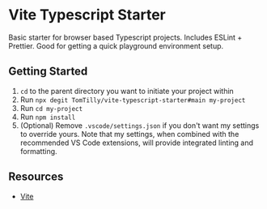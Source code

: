 # Vite Typescript Starter

Basic starter for browser based Typescript projects. Includes ESLint + Prettier. Good for getting a quick playground environment setup.

## Getting Started

1. `cd` to the parent directory you want to initiate your project within
2. Run `npx degit TomTilly/vite-typescript-starter#main my-project`
3. Run `cd my-project`
4. Run `npm install`
5. (Optional) Remove `.vscode/settings.json` if you don't want my settings to override yours. Note that my settings, when combined with the recommended VS Code extensions, will provide integrated linting and formatting.

## Resources

- [Vite](https://vitejs.dev/)

